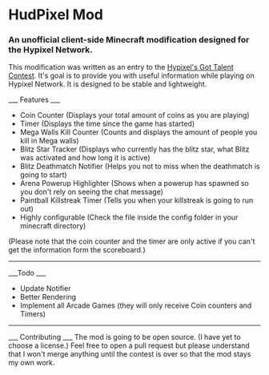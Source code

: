 # HudPixel Mod
### An unofficial client-side Minecraft modification designed for the Hypixel Network.

This modification was written as an entry to the [Hypixel's Got Talent Contest](http://hypixel.net/threads/hypixels-got-talent.126629/).
It's goal is to provide you with useful information while playing on Hypixel Network. It is designed to be stable and lightweight.

___ Features ___
 * Coin Counter (Displays your total amount of coins as you are playing)
 * Timer (Displays the time since the game has started)
 * Mega Walls Kill Counter (Counts and displays the amount of people you kill in Mega walls)
 * Blitz Star Tracker (Displays who currently has the blitz star, what Blitz was activated and how long it is active)
 * Blitz Deathmatch Notifier (Helps you not to miss when the deathmatch is going to start)
 * Arena Powerup Highlighter (Shows when a powerup has spawned so you don't rely on seeing the chat message)
 * Paintball Killstreak Timer (Tells you when your killstreak is going to run out)
 * Highly configurable (Check the file inside the config folder in your minecraft directory)
 
 (Please note that the coin counter and the timer are only active if you can't get the information form the scoreboard.)
 
 ***
 ___Todo ___
 * Update Notifier
 * Better Rendering
 * Implement all Arcade Games (they will only receive Coin counters and Timers)
 
 ***
 ___ Contributing ___
 The mod is going to be open source. (I have yet to choose a license.) Feel free to open a pull request but please understand that I won't merge anything until the contest is over so that the mod stays my own work.
